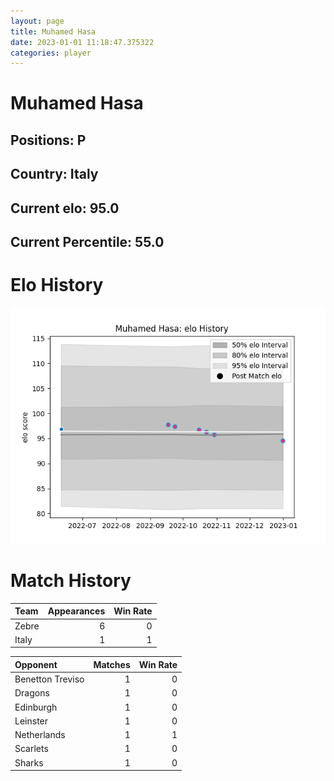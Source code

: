 ```yaml
---  
layout: page  
title: Muhamed Hasa  
date: 2023-01-01 11:18:47.375322  
categories: player  
---
```

# Muhamed Hasa

## Positions: P

## Country: Italy

## Current elo: 95.0

## Current Percentile: 55.0

# Elo History


![elo history](history_MuhamedHasa.png)
# Match History


| Team   |   Appearances |   Win Rate |
|:-------|--------------:|-----------:|
| Zebre  |             6 |          0 |
| Italy  |             1 |          1 |

| Opponent         |   Matches |   Win Rate |
|:-----------------|----------:|-----------:|
| Benetton Treviso |         1 |          0 |
| Dragons          |         1 |          0 |
| Edinburgh        |         1 |          0 |
| Leinster         |         1 |          0 |
| Netherlands      |         1 |          1 |
| Scarlets         |         1 |          0 |
| Sharks           |         1 |          0 |